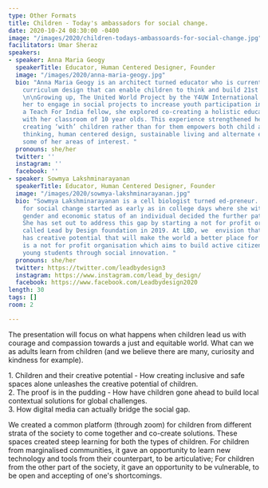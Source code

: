 ```yaml
---
type: Other Formats
title: Children - Today's ambassadors for social change.
date: 2020-10-24 08:30:00 -0400
image: "/images/2020/children-todays-ambassoards-for-social-change.jpg"
facilitators: Umar Sheraz
speakers:
- speaker: Anna Maria Geogy
  speakerTitle: Educator, Human Centered Designer, Founder
  image: "/images/2020/anna-maria-geogy.jpg"
  bio: "Anna Maria Geogy is an architect turned educator who is currently exploring
    curriculum design that can enable children to think and build 21st century skills.
    \n\nGrowing up, The United World Project by the Y4UW International influenced
    her to engage in social projects to increase youth participation in local communities.\n\nAs
    a Teach For India fellow, she explored co-creating a holistic education space
    with her classroom of 10 year olds. This experience strengthened her belief that
    creating ‘with’ children rather than for them empowers both child and educator.\n\nLateral
    thinking, human centered design, sustainable living and alternate economy are
    some of her areas of interest. "
  pronouns: she/her
  twitter: ''
  instagram: ''
  facebook: ''
- speaker: Sowmya Lakshminarayanan
  speakerTitle: Educator, Human Centered Designer, Founder
  image: "/images/2020/sowmya-lakshminarayanan.jpg"
  bio: "Sowmya Lakshminarayanan is a cell biologist turned ed-preneur. Sowmya's passion
    for social change started as early as in college days where she witnessed how
    gender and economic status of an individual decided the further path in STEM field.
    She has set out to address this gap by starting a not for profit organisation
    called Lead by Design foundation in 2019. At LBD, we  envision that every child
    has creative potential that will make the world a better place for all. \n\nLBD
    is a not for profit organisation which aims to build active citizenship amongst
    young students through social innovation. "
  pronouns: she/her
  twitter: https://twitter.com/leadbydesign3
  instagram: https://www.instagram.com/lead_by_design/
  facebook: https://www.facebook.com/Leadbydesign2020
length: 30 
tags: []
room: 2

---
```

The presentation will focus on what happens when children lead us with courage and compassion towards a just and equitable world. What can we as adults learn from children (and we believe there are many, curiosity and kindness for example).

1\. Children and their creative potential - How creating inclusive and safe spaces alone unleashes the creative potential of children.  
2\. The proof is in the pudding - How have children gone ahead to build local contextual solutions for global challenges.  
3\. How digital media can actually bridge the social gap.

We created a common platform (through zoom) for children from different strata of the society to come together and co-create solutions. These spaces created steep learning for both the types of children. For children from marginalised communities, it gave an opportunity to learn new technology and tools from their counterpart, to be articulative; For children from the other part of the society, it gave an opportunity to be vulnerable, to be open and accepting of one's shortcomings.